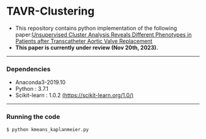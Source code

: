 # TAVR-Clustering
* This repository contains python implementation of the following paper:[Unsupervised Cluster Analysis Reveals Different Phenotypes in Patients after Transcatheter Aortic Valve Replacement](https://academic.oup.com/ehjopen)
* **This paper is currently under review (Nov 20th, 2023).**

---
### Dependencies
* Anaconda3-2019.10
* Python : 3.7.1 
* Scikit-learn : 1.0.2 [(https://scikit-learn.org/1.0/)](https://scikit-learn.org/1.0/) 
---
### Running the code
```
$ python kmeans_kaplanmeier.py
```
